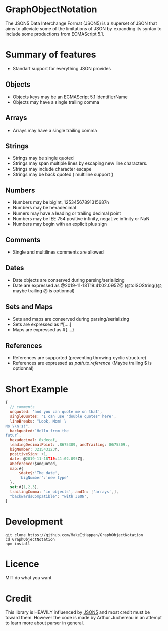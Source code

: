 # GraphObjectNotation

The JSON5 Data Interchange Format (JSON5) is a superset of JSON that aims to alleviate some of the limitations of JSON by expanding its syntax to include some productions from ECMAScript 5.1.

# Summary of features

  - Standart support for everything JSON provides

## Objects

 - Objects keys may be an ECMAScript 5.1 IdentifierName
 - Objects may have a single trailing comma

## Arrays

 - Arrays may have a single trailing comma

## Strings

  - Strings may be single quoted
  - Strings may span multiple lines by escaping new line characters.
  - Strings may include character escape
  - Strings may be back quoted ( multiline support )

## Numbers

  - Numbers may be bigInt, 12534567891315687n
  - Numbers may be hexadecimal
  - Numers may have a leading or trailing decimal point
  - Numbers may be IEE 754 positive infinity, negative infinity or NaN
  - Numbers may begin with an explicit plus sign

## Comments

  - Single and multilines comments are allowed

## Dates

  - Date objects are conserved during parsing/serializing
  - Date are expressed as @2019-11-18T19:41:02.095Z@  (@toISOString()@, maybe trailing @ is optionnal)

## Sets and Maps

  - Sets and maps are conserved during parsing/serializing
  - Sets are expressed as #[....]
  - Maps are expressed as #{....}

## References 

  - References are supported (preventing throwing cyclic structure)
  - References are expressed as $path.to.reference$ (Maybe trailing $ is optionnal)


# Short Example

```js
{
  // comments
  unquoted: 'and you can quote me on that',
  singleQuotes: 'I can use "double quotes" here',
  lineBreaks: "Look, Mom! \
No \\n's!",
  backquoted:`Hello from the
futur`,
  hexadecimal: 0xdecaf,
  leadingDecimalPoint: .8675309, andTrailing: 8675309.,
  bigNumber: 321543123n,
  positiveSign: +1,
  date: @2019-11-18T19:41:02.095Z@,
  aReference:$unquoted,
  map:#{
      $date$:'The date',
      'bigNumber':'new type'
  },
  set:#[1,2,3],
  trailingComma: 'in objects', andIn: ['arrays',],
  "backwardsCompatible": "with JSON",
}
```

# Development

```
git clone https://github.com/MakeItHappen/GraphObjectNotation
cd GraphObjectNotation
npm install
```

# Licence

MIT do what you want

# Credit

This library is HEAVILY influenced by [JSON5](https://github.com/json5/json5) and most credit must be toward them. However the code is made by Arthur Juchereau in an attempt to learn more about parser in general.